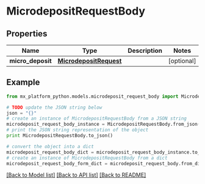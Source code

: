 # MicrodepositRequestBody


## Properties
Name | Type | Description | Notes
------------ | ------------- | ------------- | -------------
**micro_deposit** | [**MicrodepositRequest**](MicrodepositRequest.md) |  | [optional] 

## Example

```python
from mx_platform_python.models.microdeposit_request_body import MicrodepositRequestBody

# TODO update the JSON string below
json = "{}"
# create an instance of MicrodepositRequestBody from a JSON string
microdeposit_request_body_instance = MicrodepositRequestBody.from_json(json)
# print the JSON string representation of the object
print MicrodepositRequestBody.to_json()

# convert the object into a dict
microdeposit_request_body_dict = microdeposit_request_body_instance.to_dict()
# create an instance of MicrodepositRequestBody from a dict
microdeposit_request_body_form_dict = microdeposit_request_body.from_dict(microdeposit_request_body_dict)
```
[[Back to Model list]](../README.md#documentation-for-models) [[Back to API list]](../README.md#documentation-for-api-endpoints) [[Back to README]](../README.md)


